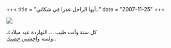 +++
title = "أيها الراحل عذرا في شكاتي.."
date = "2007-11-25"
+++

[![](https://blogger.googleusercontent.com/img/b/R29vZ2xl/AVvXsEgqiW5rQZ0IEBddRgKPx9pltFNMWHWg9M3rQWZ4Q4NDmPZh_6PhFCAj7cozg7YQ8yKiAwXy8nglF-mBv7dvT_mB73djWVY0c-U62wUM_bGbLBAkLXo9Q7tZ8P3pi22KEzaA8EU5GA/s400/i+miss+u+dad.jpg)](https://blogger.googleusercontent.com/img/b/R29vZ2xl/AVvXsEgqiW5rQZ0IEBddRgKPx9pltFNMWHWg9M3rQWZ4Q4NDmPZh_6PhFCAj7cozg7YQ8yKiAwXy8nglF-mBv7dvT_mB73djWVY0c-U62wUM_bGbLBAkLXo9Q7tZ8P3pi22KEzaA8EU5GA/s1600-h/i+miss+u+dad.jpg)  

  

كل سنة وأنت طيب ..، النهاردة عيد ميلادك  
ولسة  [واحشني حضنك](http://mos3abof.blogspot.com/2006/12/blog-post_25.html)..
